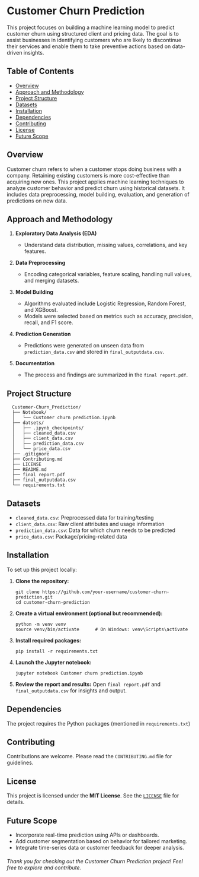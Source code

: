 # Customer Churn Prediction 

This project focuses on building a machine learning model to predict customer churn using structured client and pricing data. The goal is to assist businesses in identifying customers who are likely to discontinue their services and enable them to take preventive actions based on data-driven insights.

## Table of Contents

- [Overview](#overview)
- [Approach and Methodology](#approach-and-methodology)
- [Project Structure](#project-structure)
- [Datasets](#datasets)
- [Installation](#installation)
- [Dependencies](#dependencies)
- [Contributing](#contributing)
- [License](#license)
- [Future Scope](#future-scope)

## Overview

Customer churn refers to when a customer stops doing business with a company. Retaining existing customers is more cost-effective than acquiring new ones. This project applies machine learning techniques to analyze customer behavior and predict churn using historical datasets. It includes data preprocessing, model building, evaluation, and generation of predictions on new data.

## Approach and Methodology

1. **Exploratory Data Analysis (EDA)**  
   - Understand data distribution, missing values, correlations, and key features.

2. **Data Preprocessing**  
   - Encoding categorical variables, feature scaling, handling null values, and merging datasets.

3. **Model Building**  
   - Algorithms evaluated include Logistic Regression, Random Forest, and XGBoost.  
   - Models were selected based on metrics such as accuracy, precision, recall, and F1 score.

4. **Prediction Generation**  
   - Predictions were generated on unseen data from `prediction_data.csv` and stored in `final_outputdata.csv`.

5. **Documentation**  
   - The process and findings are summarized in the `final report.pdf`.

## Project Structure
```
  Customer-Churn_Prediction/
  ├── Notebook/
  │   └── Customer churn prediction.ipynb 
  ├── datsets/
  │   ├── .ipynb_checkpoints/
  │   ├── cleaned_data.csv
  │   ├── client_data.csv
  │   ├── prediction_data.csv
  │   └── price_data.csv
  ├── .gitignore
  ├── Contributing.md
  ├── LICENSE
  ├── README.md
  ├── final report.pdf     
  ├── final_outputdata.csv  
  └── requirements.txt
```

## Datasets

- `cleaned_data.csv`: Preprocessed data for training/testing  
- `client_data.csv`: Raw client attributes and usage information  
- `prediction_data.csv`: Data for which churn needs to be predicted  
- `price_data.csv`: Package/pricing-related data  

## Installation

To set up this project locally:

1. **Clone the repository:**
   ```
   git clone https://github.com/your-username/customer-churn-prediction.git
   cd customer-churn-prediction
   ```

2. **Create a virtual environment (optional but recommended):**
   ```
   python -m venv venv
   source venv/bin/activate      # On Windows: venv\Scripts\activate
   ```

3. **Install required packages:**
   ```
   pip install -r requirements.txt
   ```

4. **Launch the Jupyter notebook:**
   ```
   jupyter notebook Customer churn prediction.ipynb
   ```

5. **Review the report and results:**
   Open `final report.pdf` and `final_outputdata.csv` for insights and output.

## Dependencies

The project requires the Python packages (mentioned in  `requirements.txt`)

## Contributing

Contributions are welcome. Please read the `CONTRIBUTING.md` file for guidelines.

## License

This project is licensed under the **MIT License**. See the [`LICENSE`](LICENSE) file for details.

## Future Scope

- Incorporate real-time prediction using APIs or dashboards.  
- Add customer segmentation based on behavior for tailored marketing.  
- Integrate time-series data or customer feedback for deeper analysis.
  
###### Thank you for checking out the Customer Churn Prediction project! Feel free to explore and contribute.
